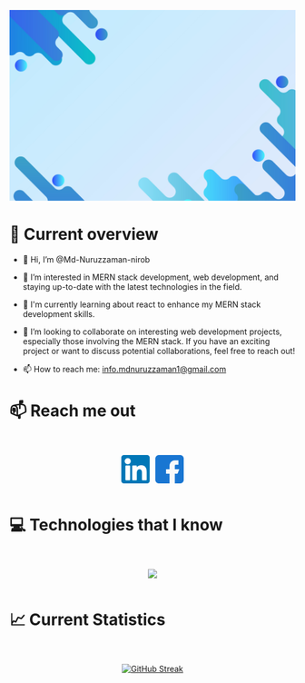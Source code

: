![check!](/assets/banner2.jpg)

# 👀 Current overview

- 👋 Hi, I’m @Md-Nuruzzaman-nirob

- 👀 I’m interested in MERN stack development, web development, and staying up-to-date with the latest technologies in the field.

- 🌱 I'm currently learning about react to enhance my MERN stack development skills.

- 💞️ I’m looking to collaborate on interesting web development projects, especially those involving the MERN stack. If you have an exciting project or want to discuss potential collaborations, feel free to reach out!

- 📫 How to reach me: info.mdnuruzzaman1@gmail.com

# 📫 Reach me out

<div align="center" style="margin-top: 50px; margin-bottom: 50px; display:flex; justify-content:center; gap:10px">
  <a href="https://linkedin.com/in/mdnuruzzamannirob"><img width="50px" src="./assets/linkedin.png" />
  </a>
  <a href="https://www.facebook.com/mdnuruzzamannirob1"><img width="50px" src="./assets/facebook.png" />
  </a>
</div>

# 💻 Technologies that I know

<div align="center" 
margin-top="50px" style="margin-top:50px ; margin-bottom: 50px;"
>
  <a href="https://skillicons.dev">
    <img src="https://skillicons.dev/icons?i=html,css,tailwind,js,react,firebase,nodejs,express,mongodb" />
  </a>
</div>

# 📈 Current Statistics

<div align="center " style="margin-top: 50px; margin-bottom: 50px;">
  <a href="https://git.io/streak-stats"><img src="https://github-readme-streak-stats.herokuapp.com?user=Md-Nuruzzaman-nirob&theme=react&card_width=500" alt="GitHub Streak" /></a>
</div>
